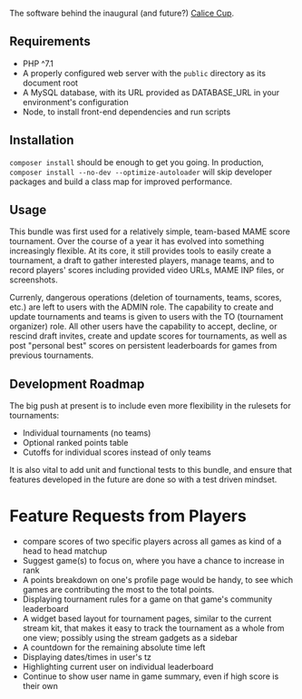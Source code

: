 The software behind the inaugural (and future?) [Calice Cup](https://calice.snowcrash.fun).

## Requirements

- PHP ^7.1
- A properly configured web server with the `public` directory as its document root
- A MySQL database, with its URL provided as DATABASE_URL in your environment's configuration
- Node, to install front-end dependencies and run scripts

## Installation

`composer install` should be enough to get you going. In production, `composer install --no-dev --optimize-autoloader` will skip developer packages and build a class map for improved performance.

## Usage

This bundle was first used for a relatively simple, team-based MAME score tournament. Over the course of a year it has evolved into something increasingly flexible. At its core, it still provides tools to easily create a tournament, a draft to gather interested players, manage teams, and to record players' scores including provided video URLs, MAME INP files, or screenshots.

Currenly, dangerous operations (deletion of tournaments, teams, scores, etc.) are left to users with the ADMIN role. The capability to create and update tournaments and teams is given to users with the TO (tournament organizer) role. All other users have the capability to accept, decline, or rescind draft invites, create and update scores for tournaments, as well as post "personal best" scores on persistent leaderboards for games from previous tournaments.

## Development Roadmap

The big push at present is to include even more flexibility in the rulesets for tournaments:

- Individual tournaments (no teams)
- Optional ranked points table
- Cutoffs for individual scores instead of only teams

It is also vital to add unit and functional tests to this bundle, and ensure that features developed in the future are done so with a test driven mindset.

# Feature Requests from Players
- compare scores of two specific players across all games as kind of a head to head matchup
- Suggest game(s) to focus on, where you have a chance to increase in rank
- A points breakdown on one's profile page would be handy, to see which games are contributing the most to the total points.
- Displaying tournament rules for a game on that game's community leaderboard
- A widget based layout for tournament pages, similar to the current stream kit, that makes it easy to track the tournament as a whole from one view; possibly using the stream gadgets as a sidebar
- A countdown for the remaining absolute time left
- Displaying dates/times in user's tz
- Highlighting current user on individual leaderboard
- Continue to show user name in game summary, even if high score is their own